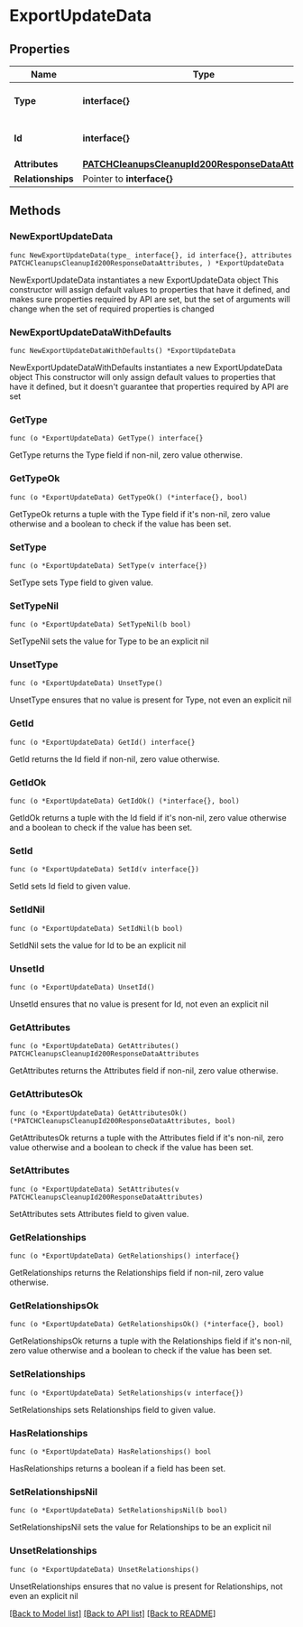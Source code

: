 # ExportUpdateData

## Properties

Name | Type | Description | Notes
------------ | ------------- | ------------- | -------------
**Type** | **interface{}** | The resource&#39;s type | 
**Id** | **interface{}** | The resource&#39;s id | 
**Attributes** | [**PATCHCleanupsCleanupId200ResponseDataAttributes**](PATCHCleanupsCleanupId200ResponseDataAttributes.md) |  | 
**Relationships** | Pointer to **interface{}** |  | [optional] 

## Methods

### NewExportUpdateData

`func NewExportUpdateData(type_ interface{}, id interface{}, attributes PATCHCleanupsCleanupId200ResponseDataAttributes, ) *ExportUpdateData`

NewExportUpdateData instantiates a new ExportUpdateData object
This constructor will assign default values to properties that have it defined,
and makes sure properties required by API are set, but the set of arguments
will change when the set of required properties is changed

### NewExportUpdateDataWithDefaults

`func NewExportUpdateDataWithDefaults() *ExportUpdateData`

NewExportUpdateDataWithDefaults instantiates a new ExportUpdateData object
This constructor will only assign default values to properties that have it defined,
but it doesn't guarantee that properties required by API are set

### GetType

`func (o *ExportUpdateData) GetType() interface{}`

GetType returns the Type field if non-nil, zero value otherwise.

### GetTypeOk

`func (o *ExportUpdateData) GetTypeOk() (*interface{}, bool)`

GetTypeOk returns a tuple with the Type field if it's non-nil, zero value otherwise
and a boolean to check if the value has been set.

### SetType

`func (o *ExportUpdateData) SetType(v interface{})`

SetType sets Type field to given value.


### SetTypeNil

`func (o *ExportUpdateData) SetTypeNil(b bool)`

 SetTypeNil sets the value for Type to be an explicit nil

### UnsetType
`func (o *ExportUpdateData) UnsetType()`

UnsetType ensures that no value is present for Type, not even an explicit nil
### GetId

`func (o *ExportUpdateData) GetId() interface{}`

GetId returns the Id field if non-nil, zero value otherwise.

### GetIdOk

`func (o *ExportUpdateData) GetIdOk() (*interface{}, bool)`

GetIdOk returns a tuple with the Id field if it's non-nil, zero value otherwise
and a boolean to check if the value has been set.

### SetId

`func (o *ExportUpdateData) SetId(v interface{})`

SetId sets Id field to given value.


### SetIdNil

`func (o *ExportUpdateData) SetIdNil(b bool)`

 SetIdNil sets the value for Id to be an explicit nil

### UnsetId
`func (o *ExportUpdateData) UnsetId()`

UnsetId ensures that no value is present for Id, not even an explicit nil
### GetAttributes

`func (o *ExportUpdateData) GetAttributes() PATCHCleanupsCleanupId200ResponseDataAttributes`

GetAttributes returns the Attributes field if non-nil, zero value otherwise.

### GetAttributesOk

`func (o *ExportUpdateData) GetAttributesOk() (*PATCHCleanupsCleanupId200ResponseDataAttributes, bool)`

GetAttributesOk returns a tuple with the Attributes field if it's non-nil, zero value otherwise
and a boolean to check if the value has been set.

### SetAttributes

`func (o *ExportUpdateData) SetAttributes(v PATCHCleanupsCleanupId200ResponseDataAttributes)`

SetAttributes sets Attributes field to given value.


### GetRelationships

`func (o *ExportUpdateData) GetRelationships() interface{}`

GetRelationships returns the Relationships field if non-nil, zero value otherwise.

### GetRelationshipsOk

`func (o *ExportUpdateData) GetRelationshipsOk() (*interface{}, bool)`

GetRelationshipsOk returns a tuple with the Relationships field if it's non-nil, zero value otherwise
and a boolean to check if the value has been set.

### SetRelationships

`func (o *ExportUpdateData) SetRelationships(v interface{})`

SetRelationships sets Relationships field to given value.

### HasRelationships

`func (o *ExportUpdateData) HasRelationships() bool`

HasRelationships returns a boolean if a field has been set.

### SetRelationshipsNil

`func (o *ExportUpdateData) SetRelationshipsNil(b bool)`

 SetRelationshipsNil sets the value for Relationships to be an explicit nil

### UnsetRelationships
`func (o *ExportUpdateData) UnsetRelationships()`

UnsetRelationships ensures that no value is present for Relationships, not even an explicit nil

[[Back to Model list]](../README.md#documentation-for-models) [[Back to API list]](../README.md#documentation-for-api-endpoints) [[Back to README]](../README.md)


